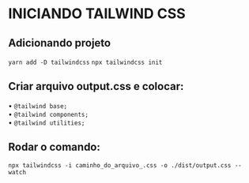 # INICIANDO TAILWIND CSS

## Adicionando projeto

`yarn add -D tailwindcss`
`npx tailwindcss init`

## Criar arquivo output.css e colocar:

• `@tailwind base;`<br>
• `@tailwind components;`<br>
• `@tailwind utilities;`

## Rodar o comando:

`npx tailwindcss -i caminho_do_arquivo_.css -o ./dist/output.css --watch`

